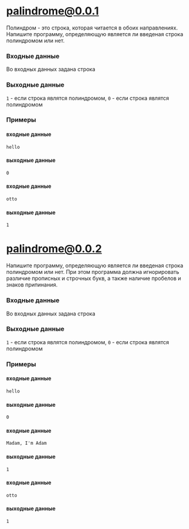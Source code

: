 # palindrome@0.0.1

Полиндром - это строка, которая читается в обоих направлениях.
Напишите программу, определяющую является ли введеная строка полиндромом или нет.

### Входные данные
Во входных данных задана строка

### Выходные данные
`1` - если строка являтся полиндромом, `0` - если строка являтся полиндромом

### Примеры
#### входные данные
`hello`
#### выходные данные
`0`
#### входные данные
`otto`
#### выходные данные
`1`

# palindrome@0.0.2

Напишите программу, определяющую является ли введеная строка полиндромом или нет. При этом программа должна игнорировать различие прописных и строчных букв, а также наличие пробелов и знаков припинания.

### Входные данные
Во входных данных задана строка

### Выходные данные
`1` - если строка являтся полиндромом, `0` - если строка являтся полиндромом

### Примеры
#### входные данные
`hello`
#### выходные данные
`0`
#### входные данные
`Madam, I'm Adam`
#### выходные данные
`1`
#### входные данные
`otto`
#### выходные данные
`1`
